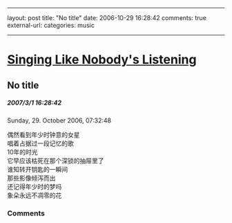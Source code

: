 
---
layout: post
title: "No title"
date: 2006-10-29 16:28:42
comments: true
external-url: 
categories: music

---

				
# [Singing Like Nobody's Listening][1]

   [1]: index.html

## No title

##### 2007/3/1 16:28:42

Sunday, 29. October 2006, 07:32:48

  


  


偶然看到年少时钟意的女星  
唱着占据过一段记忆的歌  
10年的时光  
它早应该枯死在那个深锁的抽屉里了  
谁知转开钥匙的一瞬间  
那些影像倾泻而出  
还记得年少时的梦吗  
象朵永远不凋零的花

### Comments